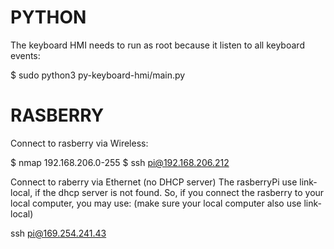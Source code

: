 
# PYTHON

The keyboard HMI needs to run as root because it listen to all keyboard events:

$ sudo python3 py-keyboard-hmi/main.py



# RASBERRY

Connect to rasberry via Wireless:

$ nmap 192.168.206.0-255
$ ssh pi@192.168.206.212


Connect to raberry via Ethernet (no DHCP server)
The rasberryPi use link-local, if the dhcp server is not found.
So, if you connect the rasberry to your local computer, you may use:
(make sure your local computer also use link-local)

ssh pi@169.254.241.43
